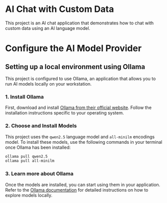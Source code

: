 # AI Chat with Custom Data

This project is an AI chat application that demonstrates how to chat with custom data using an AI language model. 

# Configure the AI Model Provider
## Setting up a local environment using Ollama
This project is configured to use Ollama, an application that allows you to run AI models locally on your workstation.

### 1. Install Ollama
First, download and install [Ollama from their official website](https://www.ollama.com). Follow the installation instructions specific to your operating system.

### 2. Choose and Install Models
This project uses the `qwen2.5` language model and `all-minilm` encodings model. To install these models, use the following commands in your terminal once Ollama has been installed:

```sh
ollama pull qwen2.5
ollama pull all-minilm
```

### 3. Learn more about Ollama
Once the models are installed, you can start using them in your application. Refer to the [Ollama documentation](https://github.com/ollama/ollama/blob/main/docs/README.md) for detailed instructions on how to explore models locally.
